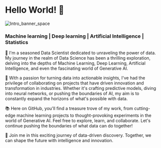# Hello World! :wave: 

![Intro_banner_space](https://github.com/aishwarya-kumar/aishwarya-kumar/assets/52045719/8856a177-5f90-48f5-8e04-045cd6afa9e2)

### Machine learning | Deep learning | Artificial Intelligence | Statistics

🚀 I'm a seasoned Data Scientist dedicated to unraveling the power of data. My journey in the realm of Data Science has been a thrilling exploration, delving into the depths of Machine Learning, Deep Learning, Artificial Intelligence, and even the fascinating world of Generative AI.

🧠 With a passion for turning data into actionable insights, I've had the privilege of collaborating on projects that have driven innovation and transformation in industries. Whether it's crafting predictive models, diving into neural networks, or pushing the boundaries of AI, my aim is to constantly expand the horizons of what's possible with data.

📚 Here on GitHub, you'll find a treasure trove of my work, from cutting-edge machine learning projects to thought-provoking experiments in the world of Generative AI. Feel free to explore, learn, and collaborate. Let's continue pushing the boundaries of what data can do together!

🌟 Join me in this exciting journey of data-driven discovery. Together, we can shape the future with intelligence and innovation.

<!---
aishwarya-kumar/aishwarya-kumar is a ✨ special ✨ repository because its `README.md` (this file) appears on your GitHub profile.
You can click the Preview link to take a look at your changes.
--->
